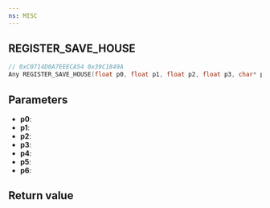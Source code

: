 ```yaml
---
ns: MISC
---
```

## REGISTER_SAVE_HOUSE

```c
// 0xC0714D0A7EEECA54 0x39C1849A
Any REGISTER_SAVE_HOUSE(float p0, float p1, float p2, float p3, char* p4, int p5, Hash p6);
```


## Parameters
* **p0**: 
* **p1**: 
* **p2**: 
* **p3**: 
* **p4**: 
* **p5**: 
* **p6**: 

## Return value
